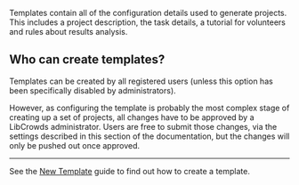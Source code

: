 Templates contain all of the configuration details used to generate projects.
This includes a project description, the task details, a tutorial for
volunteers and rules about results analysis.

## Who can create templates?

Templates can be created by all registered users (unless this option has
been specifically disabled by administrators).

However, as configuring the template is probably the most complex stage of
creating up a set of projects, all changes have to be approved by a LibCrowds
administrator. Users are free to submit those changes, via the settings
described in this section of the documentation, but the changes will only
be pushed out once approved.

---

See the [New Template](/templates/new.md) guide to find out how to create a
template.
